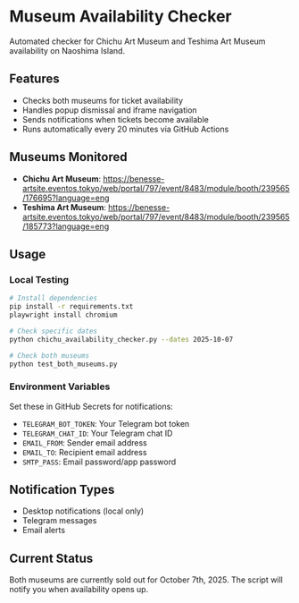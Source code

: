 # Museum Availability Checker

Automated checker for Chichu Art Museum and Teshima Art Museum availability on Naoshima Island.

## Features
- Checks both museums for ticket availability
- Handles popup dismissal and iframe navigation
- Sends notifications when tickets become available
- Runs automatically every 20 minutes via GitHub Actions

## Museums Monitored
- **Chichu Art Museum**: https://benesse-artsite.eventos.tokyo/web/portal/797/event/8483/module/booth/239565/176695?language=eng
- **Teshima Art Museum**: https://benesse-artsite.eventos.tokyo/web/portal/797/event/8483/module/booth/239565/185773?language=eng

## Usage

### Local Testing
```bash
# Install dependencies
pip install -r requirements.txt
playwright install chromium

# Check specific dates
python chichu_availability_checker.py --dates 2025-10-07

# Check both museums
python test_both_museums.py
```

### Environment Variables
Set these in GitHub Secrets for notifications:
- `TELEGRAM_BOT_TOKEN`: Your Telegram bot token
- `TELEGRAM_CHAT_ID`: Your Telegram chat ID
- `EMAIL_FROM`: Sender email address
- `EMAIL_TO`: Recipient email address
- `SMTP_PASS`: Email password/app password

## Notification Types
- Desktop notifications (local only)
- Telegram messages
- Email alerts

## Current Status
Both museums are currently sold out for October 7th, 2025. The script will notify you when availability opens up.
